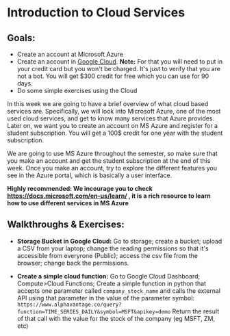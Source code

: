 # Introduction to Cloud Services

## Goals:

- Create an account at Microsoft Azure
- Create an account in [Google Cloud](https://cloud.google.com). **Note:** For that you will need to put in your credit card but you won't be charged. It's just to verify that you are not a bot. You will get $300 credit for free which you can use for 90 days.
- Do some simple exercises using the Cloud

In this week we are going to have a brief overview of what cloud based services are. Specifically, we will look into Microsoft Azure, one of the most used cloud services, and get to know many services that Azure provides. Later on, we want you to create an account on MS Azure and register for a student subscription. You will get a 100$ credit for one year with the student subscription.

We are going to use MS Azure throughout the semester, so make sure that you make an account and get the student subscription at the end of this week. Once you make an account, try to explore the different features you see in the Azure portal, which is basically a user interface.

**Highly recommended: We incourage you to check https://docs.microsoft.com/en-us/learn/ , it is a rich resource to learn how to use different services in MS Azure**


## Walkthroughs & Exercises:

- **Storage Bucket in Google Cloud:** Go to storage; create a bucket; upload a CSV from your laptop; change the reading permissions so that it's accessible from everyrone (Public); access the csv file from the browser; change back the permissions.

- **Create a simple cloud function:** Go to Google Cloud Dashboard; Compute>Cloud Functions; Create a simple function in python that accepts one parameter called `company_stock_name` and calls the external API using that parameter in the value of the parameter symbol:
`https://www.alphavantage.co/query?function=TIME_SERIES_DAILY&symbol=MSFT&apikey=demo`
Return the result of that call with the value for the stock of the company (eg MSFT, ZM, etc)
